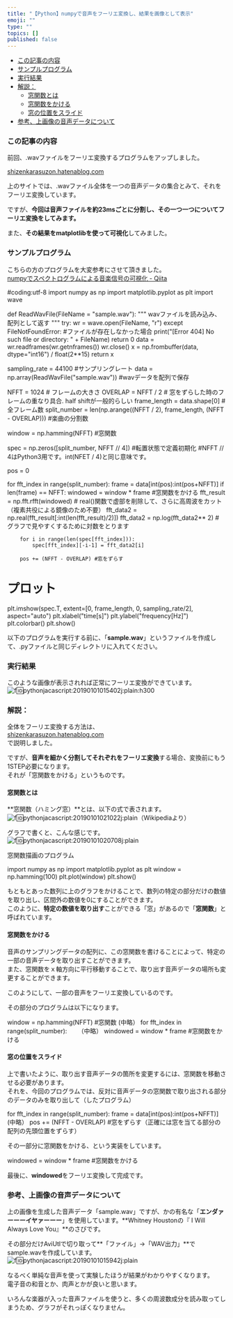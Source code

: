 ```yaml
---
title: "【Python】numpyで音声をフーリエ変換し、結果を画像として表示"
emoji: ""
type: ""
topics: []
published: false
---
```


* [この記事の内容](#この記事の内容)
* [サンプルプログラム](#サンプルプログラム)
* [実行結果](#実行結果)
* [解説：](#解説)  
   * [窓関数とは](#窓関数とは)  
   * [窓関数をかける](#窓関数をかける)  
   * [窓の位置をスライド](#窓の位置をスライド)
* [参考、上画像の音声データについて](#参考上画像の音声データについて)

### この記事の内容

前回、.wavファイルをフーリエ変換するプログラムをアップしました。

[shizenkarasuzon.hatenablog.com](https://shizenkarasuzon.hatenablog.com/entry/2018/12/31/150340)

上のサイトでは、.wavファイル全体を一つの音声データの集合とみて、それをフーリエ変換しています。

ですが、**今回は音声ファイルを約23msごとに分割し、その一つ一つについてフーリエ変換をしてみます。**

また、**その結果をmatplotlibを使って可視化**してみました。  
  
### サンプルプログラム

こちらの方のプログラムを大変参考にさせて頂きました。  
[numpyでスペクトログラムによる音楽信号の可視化 - Qiita](https://qiita.com/namaozi/items/dec1575cd455c746f597)  

#coding:utf-8
import numpy as np
import matplotlib.pyplot as plt
import wave

def ReadWavFile(FileName = "sample.wav"):
    """
    wavファイルを読み込み、配列として返す
    """
    try:
        wr = wave.open(FileName, "r")
    except FileNotFoundError: #ファイルが存在しなかった場合
        print("[Error 404] No such file or directory: " + FileName)
        return 0
    data = wr.readframes(wr.getnframes())
    wr.close()
    x = np.frombuffer(data, dtype="int16") / float(2**15)
    return x


sampling_rate = 44100 #サンプリングレート
data = np.array(ReadWavFile("sample.wav")) #wavデータを配列で保存

NFFT = 1024 # フレームの大きさ
OVERLAP = NFFT / 2 # 窓をずらした時のフレームの重なり具合. half shiftが一般的らしい
frame_length = data.shape[0] #全フレーム数
split_number = len(np.arange((NFFT / 2), frame_length, (NFFT - OVERLAP))) #楽曲の分割数

window = np.hamming(NFFT)  #窓関数

spec = np.zeros([split_number, NFFT // 4]) #転置状態で定義初期化
#NFFT // 4はPython3用です。int(NFET / 4)と同じ意味です。

pos = 0

for fft_index in range(split_number):
    frame = data[int(pos):int(pos+NFFT)]
    if len(frame) == NFFT:
        windowed = window * frame  #窓関数をかける
        fft_result = np.fft.rfft(windowed)
         # real()関数で虚部を削除して、さらに高周波をカット（複素共役による鏡像のため不要）
        fft_data2 = np.real(fft_result[:int(len(fft_result)/2)]) 
        fft_data2 = np.log(fft_data2** 2)  # グラフで見やすくするために対数をとります

        for i in range(len(spec[fft_index])):
            spec[fft_index][-i-1] = fft_data2[i]

        pos += (NFFT - OVERLAP) #窓をずらす

# プロット
plt.imshow(spec.T, extent=[0, frame_length, 0, sampling_rate/2], aspect="auto")
plt.xlabel("time[s]")
plt.ylabel("frequency[Hz]")
plt.colorbar()
plt.show()

以下のプログラムを実行する前に、「**sample.wav**」というファイルを作成して、.pyファイルと同じディレクトリに入れてください。  
  
  
### 実行結果

このような画像が表示されれば正常にフーリエ変換ができています。  
![f:id:pythonjacascript:20190101015402j:plain:h300](/images/ppythonjacascript2019010120190101015402.jpg "f:id:pythonjacascript:20190101015402j:plain:h300")  
  
  
### 解説：

全体をフーリエ変換する方法は、  
[shizenkarasuzon.hatenablog.com](https://shizenkarasuzon.hatenablog.com/entry/2018/12/31/150340)  
で説明しました。

ですが、**音声を細かく分割してそれぞれをフーリエ変換**する場合、変換前にもう1STEP必要になります。  
それが「窓関数をかける」というものです。  
  
#### 窓関数とは

**窓関数（ハミング窓）**とは、以下の式で表されます。  
![f:id:pythonjacascript:20190101021022j:plain](/images/ppythonjacascript2019010120190101021022.jpg "f:id:pythonjacascript:20190101021022j:plain")（Wikipediaより）

グラフで書くと、こんな感じです。  
![f:id:pythonjacascript:20190101020708j:plain](/images/ppythonjacascript2019010120190101020708.jpg "f:id:pythonjacascript:20190101020708j:plain")

  
窓関数描画のプログラム

import numpy as np
import matplotlib.pyplot as plt
window = np.hamming(100)
plt.plot(window)
plt.show()

もともとあった数列に上のグラフをかけることで、数列の特定の部分だけの数値を取り出し、区間外の数値を0にすることができます。  
このように、**特定の数値を取り出す**ことができる「窓」があるので「**窓関数**」と呼ばれています。  
  
  
#### 窓関数をかける

音声のサンプリングデータの配列に、この窓関数を書けることによって、特定の一部の音声データを取り出すことができます。  
また、窓関数をｘ軸方向に平行移動することで、取り出す音声データの場所も変更することができます。

このようにして、一部の音声をフーリエ変換しているのです。

その部分のプログラムは以下になります。

window = np.hamming(NFFT)  #窓関数
(中略）
for fft_index in range(split_number):
　　（中略）
        windowed = window * frame  #窓関数をかける
  
  
#### 窓の位置をスライド

上で書いたように、取り出す音声データの箇所を変更するには、窓関数を移動させる必要があります。  
それを、今回のプログラムでは、反対に音声データの窓関数で取り出される部分のデータのみを取り出して（したプログラム）

for fft_index in range(split_number):
    frame = data[int(pos):int(pos+NFFT)]
    (中略）
    pos += (NFFT - OVERLAP) #窓をずらす（正確には窓を当てる部分の配列の先頭位置をずらす）

その一部分に窓関数をかける、という実装をしています。

  windowed = window * frame  #窓関数をかける

最後に、**windowed**をフーリエ変換して完成です。  
  
  
### 参考、上画像の音声データについて

上の画像を生成した音声データ「sample.wav」ですが、かの有名な「**エンダァーーーイヤァーーー**」を使用しています。**Whitney Houstonの『 I Will Always Love You』**のさびです。

  
その部分だけAviUtlで切り取って**「ファイル」→「WAV出力」**でsample.wavを作成しています。  
![f:id:pythonjacascript:20190101015942j:plain](/images/ppythonjacascript2019010120190101015942.jpg "f:id:pythonjacascript:20190101015942j:plain")

  
なるべく単純な音声を使って実験したほうが結果がわかりやすくなります。  
電子音の和音とか、肉声とかが良いと思います。

いろんな楽器が入った音声ファイルを使うと、多くの周波数成分を読み取ってしまうため、グラフがそれっぽくなりません。
